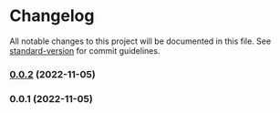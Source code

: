 # Changelog

All notable changes to this project will be documented in this file. See [standard-version](https://github.com/conventional-changelog/standard-version) for commit guidelines.

### [0.0.2](https://github.com/Heptagram-Project/phish-scanner/compare/v0.0.1...v0.0.2) (2022-11-05)

### 0.0.1 (2022-11-05)
